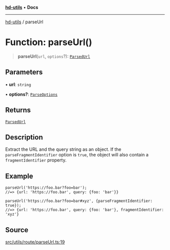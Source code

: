 [**hd-utils**](../README.md) • **Docs**

***

[hd-utils](../globals.md) / parseUrl

# Function: parseUrl()

> **parseUrl**(`url`, `options`?): [`ParsedUrl`](../type-aliases/ParsedUrl.md)

## Parameters

• **url**: `string`

• **options?**: [`ParseOptions`](../type-aliases/ParseOptions.md)

## Returns

[`ParsedUrl`](../type-aliases/ParsedUrl.md)

## Description

Extract the URL and the query string as an object.
If the `parseFragmentIdentifier` option is `true`, the object will also contain a `fragmentIdentifier` property.

## Example

```
parseUrl('https://foo.bar?foo=bar');
//=> {url: 'https://foo.bar', query: {foo: 'bar'}}

parseUrl('https://foo.bar?foo=bar#xyz', {parseFragmentIdentifier: true});
//=> {url: 'https://foo.bar', query: {foo: 'bar'}, fragmentIdentifier: 'xyz'}
```

## Source

[src/utils/route/parseUrl.ts:19](https://github.com/AhmadHddad/h-utils/blob/f7bb9ae71f981ffef49079271b9540862594b7e6/src/utils/route/parseUrl.ts#L19)
